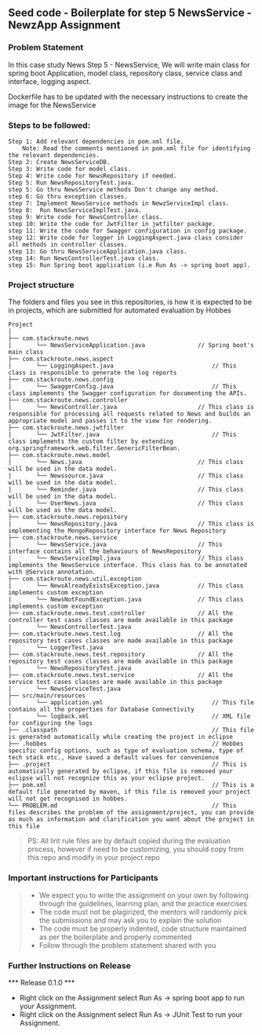 ## Seed code - Boilerplate for step 5 NewsService - NewzApp Assignment

### Problem Statement

In this case study News Step 5 - NewsService, We will write main class for spring boot Application, model class, repository class, service class and interface, logging aspect.

Dockerfile has to be updated with the necessary instructions to create the image for the NewsService

### Steps to be followed:

    Step 1: Add relevant dependencies in pom.xml file. 
        Note: Read the comments mentioned in pom.xml file for identifying the relevant dependencies.
    Step 2: Create NewsServiceDB.
    Step 3: Write code for model class.
    Step 4: Write code for NewsRepository if needed.
    Step 5: Run NewsRepositoryTest.java. 
    step 5: Go thru NewsService methods Don't change any method.
    step 6: Go thru exception classes.
    step 7: Implement NewsService methods in NewzServiceImpl class.
    Step 8:  Run NewsServiceImplTest.java.
    step 9: Write code for NewsController class.
    step 10: Write the code for JwtFilter in jwtfilter package.
    step 11: Write the code for Swagger configuration in config package.
    step 12: Write code for logger in LoggingAspect.java class consider all methods in controller classes.
    step 13: Go thru NewsServiceApplication.java class.
    step 14: Run NewsControllerTest.java class.
    step 15: Run Spring boot application (i.e Run As -> spring boot app).


### Project structure

The folders and files you see in this repositories, is how it is expected to be in projects, which are submitted for automated evaluation by Hobbes

    Project
	|
	├── com.stackroute.news
	|	    └── NewsServiceApplication.java               // Spring boot's main class
	├── com.stackroute.news.aspect
	|	    └── LoggingAspect.java                            // This class is responsible to generate the log reports
	├── com.stackroute.news.config             
    |       └── SwaggerConfig.java                            // This class implements the Swagger configuration for documenting the APIs.
	├── com.stackroute.news.controller
	|		└── NewsController.java                       // This class is responsible for processing all requests related to News and builds an appropriate model and passes it to the view for rendering.
	├── com.stackroute.news.jwtfilter             
    |       └── JwtFilter.java                                // This class implements the custom filter by extending org.springframework.web.filter.GenericFilterBean.
	├── com.stackroute.news.model
	|		└── News.java                                 // This class will be used in the data model.
	|		└── Newssource.java                           // This class will be used in the data model.
	|		└── Reminder.java                             // This class will be used in the data model.
	|		└── UserNews.java                             // This class will be used as the data model.
	├── com.stackroute.news.repository
	|		└── NewsRepository.java                       // This class is implementing the MongoRepository interface for News Repository
	├── com.stackroute.news.service
	|		└── NewsService.java                          // This interface contains all the behaviours of NewsRepository
	|		└── NewsServiceImpl.java                      // This class implements the NewsService interface. This class has to be annotated with @Service annotation.
	├── com.stackroute.news.util.exception
	|		└── NewsAlreadyExistsException.java           // This class implements custom exception
	|		└── NewsNotFoundException.java                // This class implements custom exception
	├── com.stackroute.news.test.controller               // All the controller test cases classes are made available in this package
	|		└── NewsControllerTest.java
	├── com.stackroute.news.test.log                      // All the repository test cases classes are made available in this package
	|		└── LoggerTest.java
	├── com.stackroute.news.test.repository               // All the repository test cases classes are made available in this package
	|		└── NewsRepositoryTest.java
	├── com.stackroute.news.test.service                  // All the service test cases classes are made available in this package
	|		└── NewsServiceTest.java
	├── src/main/resources
	|		└── application.yml                               // This file contains all the properties for Database Connectivity
	|		└── logback.xml                                   // XML file for configuring the logs
	├── .classpath			                                  // This file is generated automatically while creating the project in eclipse
	├── .hobbes   			                                  // Hobbes specific config options, such as type of evaluation schema, type of tech stack etc., Have saved a default values for convenience
	├── .project			                                  // This is automatically generated by eclipse, if this file is removed your eclipse will not recognize this as your eclipse project. 
	├── pom.xml 			                                  // This is a default file generated by maven, if this file is removed your project will not get recognised in hobbes.
	└── PROBLEM.md  		                                  // This files describes the problem of the assignment/project, you can provide as much as information and clarification you want about the project in this file

> PS: All lint rule files are by default copied during the evaluation process, however if need to be customizing, you should copy from this repo and modify in your project repo

### Important instructions for Participants
> - We expect you to write the assignment on your own by following through the guidelines, learning plan, and the practice exercises
> - The code must not be plagirized, the mentors will randomly pick the submissions and may ask you to explain the solution
> - The code must be properly indented, code structure maintained as per the boilerplate and properly commented
> - Follow through the problem statement shared with you

### Further Instructions on Release

*** Release 0.1.0 ***

- Right click on the Assignment select Run As -> spring boot app to run your Assignment.
- Right click on the Assignment select Run As -> JUnit Test to run your Assignment.